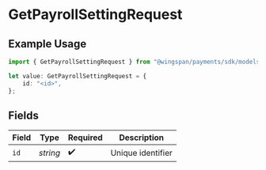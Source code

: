 # GetPayrollSettingRequest

## Example Usage

```typescript
import { GetPayrollSettingRequest } from "@wingspan/payments/sdk/models/operations";

let value: GetPayrollSettingRequest = {
    id: "<id>",
};
```

## Fields

| Field              | Type               | Required           | Description        |
| ------------------ | ------------------ | ------------------ | ------------------ |
| `id`               | *string*           | :heavy_check_mark: | Unique identifier  |